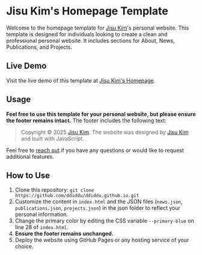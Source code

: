 # Jisu Kim's Homepage Template
Welcome to the homepage template for [Jisu Kim](https://jisulog.kim/)'s personal website. This template is designed for individuals looking to create a clean and professional personal website. It includes sections for About, News, Publications, and Projects.


## Live Demo
Visit the live demo of this template at [Jisu Kim's Homepage](https://jisulog.kim/).

## Usage
**Feel free to use this template for your personal website, but please ensure the footer remains intact.** 
The footer includes the following text: 
> Copyright © 2025 [Jisu Kim](https://jisulog.kim/). The website was designed by [Jisu Kim](https://jisulog.kim/) and built with JavaScript.

Feel free to [reach out](mailto:jisulog.k@gmail.com) if you have any questions or would like to request additional features.

## How to Use
1. Clone this repository:
   ```git clone https://github.com/ddiddu/ddiddu.github.io.git```
2. Customize the content in `index.html` and the JSON files (`news.json`, `publications.json`, `projects.json`) in the json folder to reflect your personal information.
3. Change the primary color by editing the CSS variable `--primary-blue` on line 28 of `index.html`.
4. **Ensure the footer remains unchanged.**
5. Deploy the website using GitHub Pages or any hosting service of your choice.
